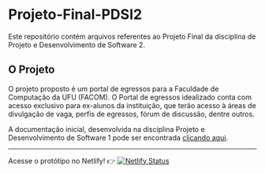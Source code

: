 # Projeto-Final-PDSI2

Este repositório contém arquivos referentes ao Projeto Final da disciplina de Projeto e Desenvolvimento de Software 2.

## O Projeto

O projeto proposto é um portal de egressos para a Faculdade de Computação da UFU (FACOM). O Portal de egressos idealizado conta com acesso exclusivo para ex-alunos da instituição, que terão acesso à áreas de divulgação de vaga, perfis de egressos, fórum de discussão, dentre outros. 

A documentação inicial, desenvolvida na disciplina Projeto e Desenvolvimento de Software 1 pode ser encontrada [clicando aqui](PDSI-1/Trabalho_Final_PDSI1_JeffersonDias.pdf).

----
Acesse o protótipo no Netlify! 👉 [![Netlify Status](https://api.netlify.com/api/v1/badges/a86ba4a6-b1a7-4420-b513-e804bfbb5f16/deploy-status)](https://app.netlify.com/sites/alumnifacom/deploys)
